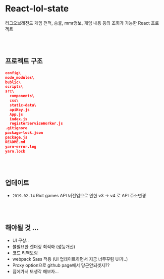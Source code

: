 # React-lol-state
리그오브레전드 게임 전적, 승률, mmr정보, 게임 내용 등의 조회가 가능한 React 프로젝트

<br><br>
## 프로젝트 구조
```json
config\
node_modules\
bublic\
scripts\
src\
  components\
  css\
  static-data\
  apiKey.js
  App.js
  index.js
  registerServiceWorker.js
.gitignore
package-lock.json
package.js
README.md
yarn-error.log
yarn.lock
```

<br><br>
## 업데이트
- `2019-02-14` Riot games API 버전업으로 인한 v3 -> v4 로 API 주소변경 

<br><br>
## 해야될 것 ...
- UI 구상..
- 불필요한 랜더링 최적화 (성능개선)
- 코드 리팩토링
- webpack Sass 적용 (UI 업데이트하면서 지금 너무꾸림 UI가..)
- Proxy option으로 github page에서 당근안되겟지??
- 집에가서 또생각 해보자...